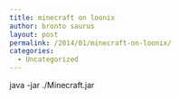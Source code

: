 ```yaml
---
title: minecraft on loonix
author: bronto saurus
layout: post
permalink: /2014/01/minecraft-on-loonix/
categories:
  - Uncategorized
---
```

java -jar ./Minecraft.jar